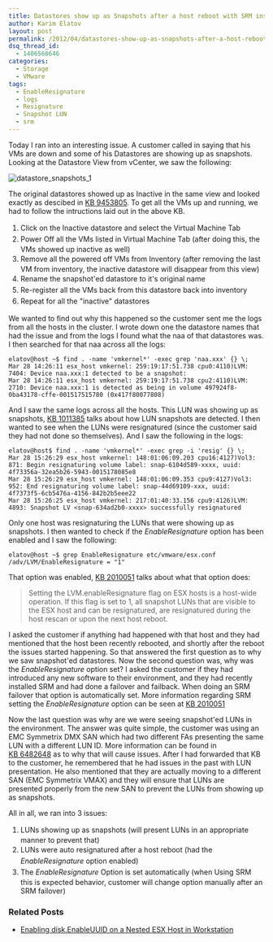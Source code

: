 ```yaml
---
title: Datastores show up as Snapshots after a host reboot with SRM installed
author: Karim Elatov
layout: post
permalink: /2012/04/datastores-show-up-as-snapshots-after-a-host-reboot-with-srm-installed/
dsq_thread_id:
  - 1406568646
categories:
  - Storage
  - VMware
tags:
  - EnableResignature
  - logs
  - Resignature
  - Snapshot LUN
  - srm
---
```

Today I ran into an interesting issue. A customer called in saying that his VMs are down and some of his Datastores are showing up as snapshots. Looking at the Datastore View from vCenter, we saw the following:

![datastore_snapshots_1](http://assets.virtuallyhyper.com/2012-04-datastore_snapshots_1.png)

The original datastores showed up as Inactive in the same view and looked exactly as descibed in [KB 9453805](http://kb.vmware.com/kb/9453805). To get all the VMs up and running, we had to follow the intructions laid out in the above KB.

1.  <span style="line-height: 22px;">Click on the Inactive datastore and select the Virtual Machine Tab</span>
2.  <span style="line-height: 22px;">Power Off all the VMs listed in Virtual Machine Tab (after doing this, the VMs showed up inactive as well)</span>
3.  <span style="line-height: 22px;">Remove all the powered off VMs from Inventory (after removing the last VM from inventory, the inactive datastore will disappear from this view)</span>
4.  <span style="line-height: 22px;">Rename the snapshot'ed datastore to it's original name</span>
5.  <span style="line-height: 22px;">Re-register all the VMs back from this datastore back into inventory</span>
6.  <span style="line-height: 22px;">Repeat for all the "inactive" datastores</span>

We wanted to find out why this happened so the customer sent me the logs from all the hosts in the cluster. I wrote down one the datastore names that had the issue and from the logs I found what the naa of that datastores was. I then searched for that naa across all the logs:


	elatov@host ~$ find . -name 'vmkernel*' -exec grep 'naa.xxx' {} \;
	Mar 28 14:26:11 esx_host vmkernel: 259:19:17:51.738 cpu0:4110)LVM: 7404: Device naa.xxx:1 detected to be a snapshot:
	Mar 28 14:26:11 esx_host vmkernel: 259:19:17:51.738 cpu2:4110)LVM: 2710: Device naa.xxx:1 is detected as being in volume 497924f8-0ba43178-cffe-001517515780 (0x417f80077808)


And I saw the same logs across all the hosts. This LUN was showing up as snapshots, [KB 1011385](http://kb.vmware.com/kb/1011385) talks about how LUN snapshots are detected. I then wanted to see when the LUNs were resignatured (since the customer said they had not done so themselves). And I saw the following in the logs:


	elatov@host$ find . -name 'vmkernel*' -exec grep -i 'resig' {} \;
	Mar 28 15:26:29 esx_host vmkernel: 148:01:06:09.203 cpu16:4127)Vol3: 871: Begin resignaturing volume label: snap-6104d589-xxxx, uuid: 4f73356a-32ea5b26-5943-0015178085e8
	Mar 28 15:26:29 esx_host vmkernel: 148:01:06:09.353 cpu9:4127)Vol3: 952: End resignaturing volume label: snap-44d69109-xxx, uuid: 4f7373f5-6cb5476a-4156-842b2b5eee22
	Mar 28 15:26:25 esx_host vmkernel: 217:01:40:33.156 cpu9:4126)LVM: 4893: Snapshot LV <snap-634ad2b0-xxxx> successfully resignatured


Only one host was resignaturing the LUNs that were showing up as snapshots. I then wanted to check if the *EnableResignature* option has been enabled and I saw the following:


	elatov@host ~$ grep EnableResignature etc/vmware/esx.conf
	/adv/LVM/EnableResignature = "1"


That option was enabled, [KB 2010051](http://kb.vmware.com/kb/2010051) talks about what that option does:

> Setting the LVM.enableResignature flag on ESX hosts is a host-wide operation. If this flag is set to 1, all snapshot LUNs that are visible to the ESX host and can be resignatured, are resignatured during the host rescan or upon the next host reboot.

I asked the customer if anything had happened with that host and they had mentioned that the host been recently rebooted, and shortly after the reboot the issues started happening. So that answered the first question as to why we saw snapshot'ed datastores. Now the second question was, why was the *EnableResignature* option set? I asked the customer if they had introduced any new software to their environment, and they had recently installed SRM and had done a failover and failback. When doing an SRM failover that option is automatically set. More information regarding SRM setting the *EnableResignature* option can be seen at [KB 2010051](http://kb.vmware.com/kb/2010051)

Now the last question was why are we were seeing snapshot'ed LUNs in the environment. The answer was quite simple, the customer was using an EMC Symmetrix DMX SAN which had two different FAs presenting the same LUN with a different LUN ID. More information can be found in [KB 6482648](http://kb.vmware.com/kb/6482648) as to why that will cause issues. After I had forwarded that KB to the customer, he remembered that he had issues in the past with LUN presentation. He also mentioned that they are actually moving to a different SAN (EMC Symmetrix VMAX) and they will ensure that LUNs are presented properly from the new SAN to prevent the LUNs from showing up as snapshots.

All in all, we ran into 3 issues:

1.  <span style="line-height: 22px;">LUNs showing up as snapshots (will present LUNs in an appropriate manner to prevent that)</span>
2.  <span style="line-height: 22px;">LUNs were auto resignatured after a host reboot (had the *EnableResignature* option enabled)</span>
3.  <span style="line-height: 22px;">The *EnableResignature* Option is set automatically (when Using SRM this is expected behavior, customer will change option manually after an SRM failover)</span>

### Related Posts

- [Enabling disk.EnableUUID on a Nested ESX Host in Workstation](/2012/08/enabling-disk-enableuuid-on-a-nested-esx-host-in-workstation/)

